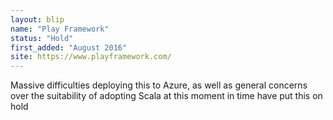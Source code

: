 ```yaml
---
layout: blip
name: "Play Framework"
status: "Hold"
first_added: "August 2016"
site: https://www.playframework.com/
---
```

Massive difficulties deploying this to Azure, as well as general concerns over the suitability of adopting Scala at this moment in time have put this on hold
